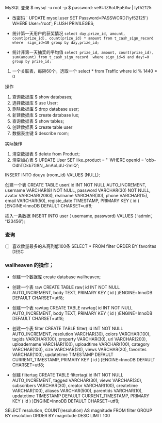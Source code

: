 MySQL 
登录
$ mysql -u root -p
$ password: ve8UtZ8oUFpEAw | lyf52125
- 改密码 `
UPDATE mysql.user SET Password=PASSWORD('lyf52125') WHERE User='root';
FLUSH PRIVILEGES;


- 统计第一天用户的获奖情况 `select day,prize_id, amount, count(prize_id), count(prize_id) * amount from t_cash_sign_record  where  sign_id=10 group by day,prize_id;`
- 统计非第一天抽奖的平均值 `select prize_id, amount, count(prize_id), sum(amount) from t_cash_sign_record  where sign_id=9 and day!=0 group by prize_id;`


1. 一个关联表，每隔60个，选取一个 select * from Traffic where id % 1440 = 0

操作
1. 查询数据库 $ show databases;
2. 选择数据库 $ use User;  
3. 删除数据库 $ drop database user;
4. 新建数据库 $ create database lux;
5. 查询数据表 $ show tables;
6. 创建数据表 $ create table user
7. 数据表主键 $ describe room;

实际操作
1. 清空数据表 $ delete from Product;
2. 清空加心表 $ UPDATE User SET like_product = '' WHERE openid = 'obb-O4hTDkb7G8N_JmAoLdU-2mlQ';

INSERT INTO douyu (room_id) VALUES (NULL);



创建一个表
CREATE TABLE user(
   id INT NOT NULL AUTO_INCREMENT,
   username VARCHAR(8) NOT NULL,
   password VARCHAR(30) NOT NULL,
   avatar 	VARCHAR(2083),
   realname VARCHAR(30),
   phone VARCHAR(15),
   email VARCHAR(50),
   registe_date TIMESTAMP,
   PRIMARY KEY ( id )
)ENGINE=InnoDB DEFAULT CHARSET=utf8;

插入一条数据
INSERT INTO user ( username, password) VALUES ( ‘admin’, ‘123456’);

### 查询

- [ ] 喜欢数量最多的从高到低100条 SELECT * FROM filter ORDER BY favorites DESC

### wallheaven 的操作；

- 创建一个数据库 create database wallheaven;
- 创建一个表 raw
CREATE TABLE raw(
   id INT NOT NULL AUTO_INCREMENT,
   body 	TEXT,
   PRIMARY KEY ( id )
)ENGINE=InnoDB DEFAULT CHARSET=utf8;

- 创建一个表 rawtag 
CREATE TABLE rawtag(
   id INT NOT NULL AUTO_INCREMENT,
   body 	TEXT,
   PRIMARY KEY ( id )
)ENGINE=InnoDB DEFAULT CHARSET=utf8;

- 创建一个表 filter
CREATE TABLE filter(
  id INT NOT NULL AUTO_INCREMENT,
  resolution VARCHAR(30),
  colors VARCHAR(100),
  tagids VARCHAR(100),
  property VARCHAR(30),
  url VARCHAR(200),
  uploadername VARCHAR(100),
  uploadtime VARCHAR(100),
  category VARCHAR(100),
  size VARCHAR(20),
  views VARCHAR(20),
  favorites VARCHAR(100),
  updatetime TIMESTAMP DEFAULT CURRENT_TIMESTAMP,
  PRIMARY KEY ( id )
)ENGINE=InnoDB DEFAULT CHARSET=utf8;

- 创建 filtertag
CREATE TABLE filtertag(
  id INT NOT NULL AUTO_INCREMENT,
  tagged VARCHAR(30),
  views VARCHAR(30),
  subscribers VARCHAR(30),
  creator VARCHAR(100),
  createtime VARCHAR(100),
  aliases VARCHAR(500),
  parentids VARCHAR(10),
  updatetime TIMESTAMP DEFAULT CURRENT_TIMESTAMP,
  PRIMARY KEY ( id )
)ENGINE=InnoDB DEFAULT CHARSET=utf8;

SELECT resolution, COUNT(resolution) AS magnitude 
FROM filter 
GROUP BY resolution 
ORDER BY magnitude DESC
LIMIT 100
